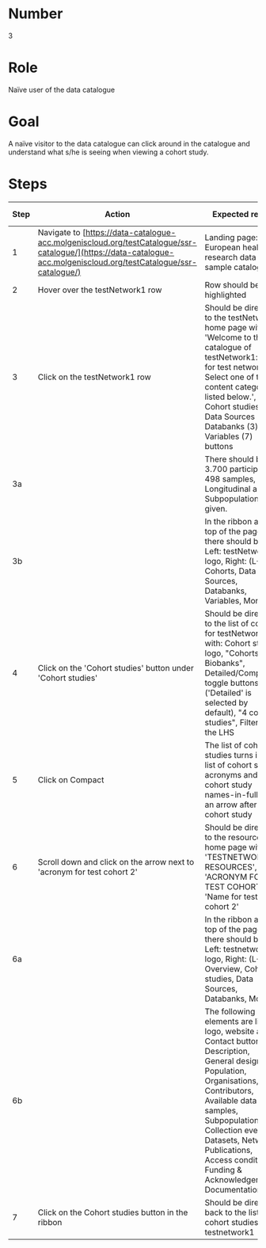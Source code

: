 # Number

3

# Role

Naïve user of the data catalogue

# Goal

A naïve visitor to the data catalogue can click around in the catalogue and understand what s/he is seeing when viewing a cohort study.

# Steps

| Step | Action | Expected result | Github bug/issue | Playwright test |
| ---- | ------ | --------------- | ---------------- | --------------- |
| 1 | Navigate to [https://data-catalogue-acc.molgeniscloud.org/testCatalogue/ssr-catalogue/](https://data-catalogue-acc.molgeniscloud.org/testCatalogue/ssr-catalogue/) | Landing page: European health research data and sample catalogue | | |
| 2 | Hover over the testNetwork1 row | Row should be highlighted | | |
| 3 | Click on the testNetwork1 row | Should be directed to the testNetwork1 home page with 'Welcome to the catalogue of testNetwork1: name for test network1. Select one of the content categories listed below.', and Cohort studies (4), Data Sources (1), Databanks (3) and Variables (7) buttons | | |
| 3a | | There should be 3.700 participants, 498 samples, 25% Longitudinal and 3 Subpopulations given. | | |
| 3b | | In the ribbon at the top of the page there should be: Left: testNetwork1 logo, Right: (L-R) Cohorts, Data Sources, Databanks, Variables, More | | |
| 4 | Click on the 'Cohort studies' button under 'Cohort studies' | Should be directed to the list of cohorts for testNetwork1 with: Cohort studies logo, "Cohorts & Biobanks", Detailed/Compact toggle buttons ('Detailed' is selected by default), "4 cohort studies", Filters on the LHS | | |
| 5 | Click on Compact | The list of cohort studies turns into a list of cohort study acronyms and cohort study names-in-full, with an arrow after each cohort study | | |
| 6 | Scroll down and click on the arrow next to 'acronym for test cohort 2' | Should be directed to the resource home page with: 'TESTNETWORK1 > RESOURCES', 'ACRONYM FOR TEST COHORT 2', 'Name for test cohort 2' | | |
|6a || In the ribbon at the top of the page there should be: Left: testnetwork1 logo, Right: (L-R) Overview, Cohort studies, Data Sources, Databanks, More | | |
| 6b || The following elements are listed: logo, website and Contact button, Description, General design, Population, Organisations, Contributors, Available data & samples, Subpopulations, Collection events, Datasets, Networks, Publications, Access conditions, Funding & Acknowledgements, Documentation | | |
| 7 | Click on the Cohort studies button in the ribbon | Should be directed back to the list of cohort studies for testnetwork1 | | |
